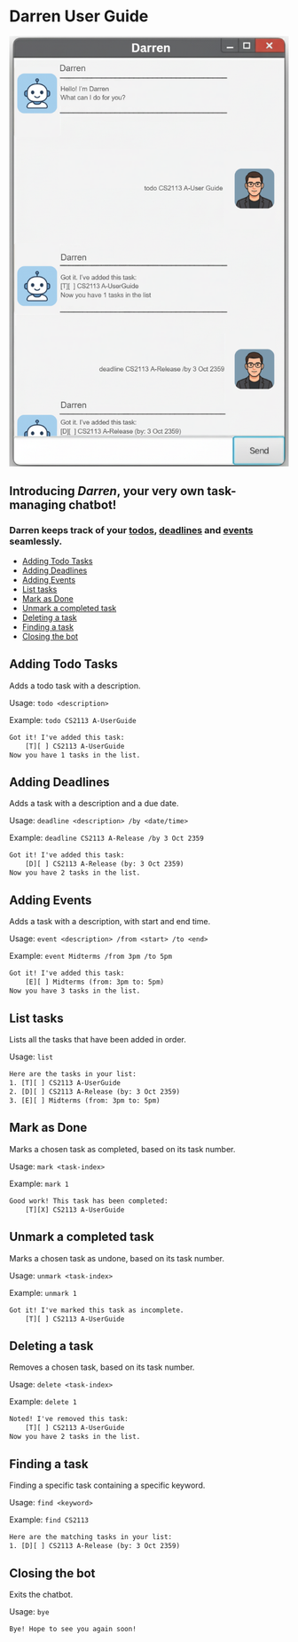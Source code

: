 # Darren User Guide

<img alt="DarrenChatbot.png" src="DarrenChatbot.png"/>

## Introducing ***Darren***, your very own task-managing chatbot!
### Darren keeps track of your <ins>todos</ins>, <ins>deadlines</ins> and <ins>events</ins> seamlessly.

- [Adding Todo Tasks](#adding-todo-tasks)
- [Adding Deadlines](#adding-deadlines)
- [Adding Events](#adding-events)
- [List tasks](#list-tasks)
- [Mark as Done](#mark-as-done)
- [Unmark a completed task](#unmark-a-completed-task)
- [Deleting a task](#deleting-a-task)
- [Finding a task](#finding-a-task)
- [Closing the bot](#closing-the-bot)

## Adding Todo Tasks

Adds a todo task with a description.

Usage: `todo <description>`

Example: `todo CS2113 A-UserGuide`

```
Got it! I've added this task:
    [T][ ] CS2113 A-UserGuide
Now you have 1 tasks in the list.
```


## Adding Deadlines

Adds a task with a description and a due date.


Usage: `deadline <description> /by <date/time>`

Example: `deadline CS2113 A-Release /by 3 Oct 2359`

```
Got it! I've added this task:
    [D][ ] CS2113 A-Release (by: 3 Oct 2359)
Now you have 2 tasks in the list.
```


## Adding Events

Adds a task with a description, with start and end time.

Usage: `event <description> /from <start> /to <end>`

Example: `event Midterms /from 3pm /to 5pm`

```
Got it! I've added this task:
    [E][ ] Midterms (from: 3pm to: 5pm)
Now you have 3 tasks in the list.
```


## List tasks

Lists all the tasks that have been added in order.

Usage: `list`

```
Here are the tasks in your list:
1. [T][ ] CS2113 A-UserGuide
2. [D][ ] CS2113 A-Release (by: 3 Oct 2359)
3. [E][ ] Midterms (from: 3pm to: 5pm)
```


## Mark as Done

Marks a chosen task as completed, based on its task number.

Usage: `mark <task-index>`

Example: `mark 1`

```
Good work! This task has been completed:
    [T][X] CS2113 A-UserGuide
```


## Unmark a completed task

Marks a chosen task as undone, based on its task number.

Usage: `unmark <task-index>`

Example: `unmark 1`

```
Got it! I've marked this task as incomplete.
    [T][ ] CS2113 A-UserGuide
```


## Deleting a task

Removes a chosen task, based on its task number.

Usage: `delete <task-index>`

Example: `delete 1`

```
Noted! I've removed this task:
    [T][ ] CS2113 A-UserGuide
Now you have 2 tasks in the list.
```


## Finding a task

Finding a specific task containing a specific keyword.

Usage: `find <keyword>`

Example: `find CS2113`

```
Here are the matching tasks in your list:
1. [D][ ] CS2113 A-Release (by: 3 Oct 2359)
```

## Closing the bot

Exits the chatbot.

Usage: `bye`

```
Bye! Hope to see you again soon!
```
